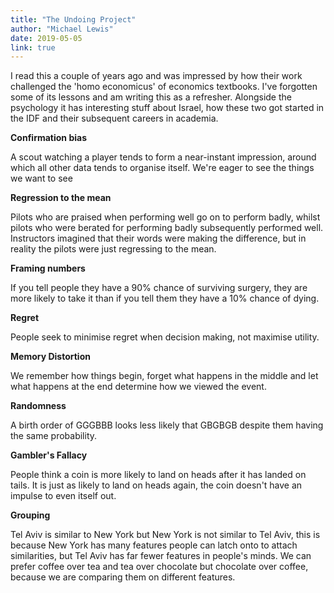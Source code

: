 ```yaml
---
title: "The Undoing Project"
author: "Michael Lewis"
date: 2019-05-05
link: true
---
```


I read this a couple of years ago and was impressed by how their work challenged the 'homo economicus' of economics textbooks. I've forgotten some of its lessons and am writing this as a refresher. Alongside the psychology it has interesting stuff about Israel, how these two got started in the IDF and their subsequent careers in academia.

**Confirmation bias**

A scout watching a player tends to form a near-instant impression, around which all other data tends to organise itself. We're eager to see the things we want to see

**Regression to the mean**

Pilots who are praised when performing well go on to perform badly, whilst pilots who were berated for performing badly subsequently performed well. Instructors imagined that their words were making the difference, but in reality the pilots were just regressing to the mean.

**Framing numbers**

If you tell people they have a 90% chance of surviving surgery, they are more likely to take it than if you tell them they have a 10% chance of dying.

**Regret**

People seek to minimise regret when decision making, not maximise utility.

**Memory Distortion**

We remember how things begin, forget what happens in the middle and let what happens at the end determine how we viewed the event.

**Randomness**

A birth order of GGGBBB looks less likely that GBGBGB despite them having the same probability.

**Gambler's Fallacy**

People think a coin is more likely to land on heads after it has landed on tails. It is just as likely to land on heads again, the coin doesn't have an impulse to even itself out.

**Grouping**

Tel Aviv is similar to New York but New York is not similar to Tel Aviv, this is because New York has many features people can latch onto to attach similarities, but Tel Aviv has far fewer features in people's minds. We can prefer coffee over tea and tea over chocolate but chocolate over coffee, because we are comparing them on different features.
